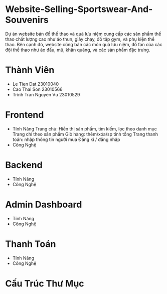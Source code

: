 # Website-Selling-Sportswear-And-Souvenirs
Dự án website bán đồ thể thao và quà lưu niệm cung cấp các sản phẩm thể thao chất lượng cao như áo thun, giày chạy, đồ tập gym, và phụ kiện thể thao. Bên cạnh đó, website cũng bán các món quà lưu niệm, đồ fan của các đội thể thao như áo đấu, mũ, khăn quàng, và các sản phẩm đặc trưng.
# Thành Viên
 - Le Tien Dat 23010040
 - Cao Thai Son 23010566
 - Trinh Tran Nguyen Vu 23010529
# Frontend
   * Tính Năng
     Trang chủ: Hiển thị sản phẩm, tìm kiếm, lọc theo danh mục
     Trang chí theo sản phẩm
     Giỏ hàng: thêm/xóa/sp tính tổng
     Trang thanh toán: nhập thông tin người mua
     Đăng kí / đăng nhập
   * Công Nghệ
# Backend
   * Tính Năng
   * Công Nghệ
# Admin Dashboard
   * Tính Năng
   * Công Nghệ
# Thanh Toán
   * Tính Năng
   * Công Nghệ
# Cấu Trúc Thư Mục
